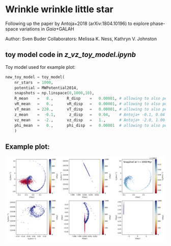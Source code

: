 # Wrinkle wrinkle little star

Following up the paper by Antoja+2018 (arXiv:1804.10196) to explore phase-space variations in *Gaia*+GALAH

Author: Sven Buder
Collaborators: Melissa K. Ness, Kathryn V. Johnston

## toy model code in *z_vz_toy_model.ipynb*

Toy model used for example plot:

```python
new_toy_model = toy_model(
    nr_stars  = 1000, 
    potential = MWPotential2014,
    snapshots = np.linspace(0,1000,10),
    R_mean    =   8.,      R_disp    =   0.00001, # allowing to also perturb R
    vR_mean   =   0.,      vR_disp   =   0.00001, # allowing to also perturb vR
    vT_mean   = 220.,      vT_disp   =   0.00001, # allowing to also perturb vT
    z_mean    =  -0.1,      z_disp   =   0.04,    # Antoja+ -0.1, 0.04
    vz_mean   =  -2.,      vz_disp   =   1.,      # Antoja+ -2.0, 1.00
    phi_mean  =   0.,      phi_disp  =   0.00001  # allowing to also perturb phi
    )
```

## Example plot:

![alt text](toy_model_1.png "Example plot of phase-space evolution")
